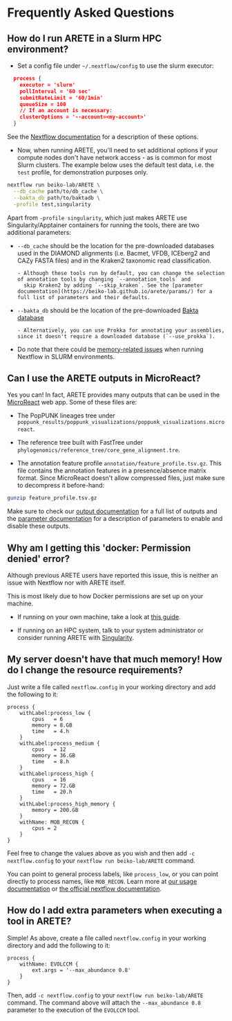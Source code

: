 # Frequently Asked Questions

## How do I run ARETE in a Slurm HPC environment?

- Set a config file under `~/.nextflow/config` to use the slurm executor:

```json
  process {
    executor = 'slurm'
    pollInterval = '60 sec'
    submitRateLimit = '60/1min'
    queueSize = 100
    // If an account is necessary:
    clusterOptions = '--account=<my-account>'
  }
```

See the [Nextflow documentation](https://www.nextflow.io/docs/latest/config.html#scope-executor) for a description of these options.

- Now, when running ARETE, you'll need to set additional options if your compute nodes don't have network access - as is common for most Slurm clusters. The example below uses the default test data, i.e. the `test` profile, for demonstration purposes only.

```bash
nextflow run beiko-lab/ARETE \
  --db_cache path/to/db_cache \
  --bakta_db path/to/baktadb \
  -profile test,singularity
```

Apart from `-profile singularity`, which just makes ARETE use Singularity/Apptainer containers for running the tools, there are two additional parameters:

- `--db_cache` should be the location for the pre-downloaded databases used in the DIAMOND alignments (i.e. Bacmet, VFDB, ICEberg2 and CAZy FASTA files) and in the Kraken2 taxonomic read classification.

      - Although these tools run by default, you can change the selection of annotation tools by changing `--annotation_tools` and
        skip Kraken2 by adding `--skip_kraken`. See the [parameter documentation](https://beiko-lab.github.io/arete/params/) for a full list of parameters and their defaults.

- `--bakta_db` should be the location of the pre-downloaded [Bakta database](https://github.com/oschwengers/bakta#database-download)

      - Alternatively, you can use Prokka for annotating your assemblies, since it doesn't require a downloaded database (`--use_prokka`).

- Do note that there could be [memory-related issues](https://beiko-lab.github.io/arete/usage/#nextflow-memory-requirements) when running Nextflow in SLURM environments.

## Can I use the ARETE outputs in MicroReact?

Yes you can! In fact, ARETE provides many outputs that can be used in the [MicroReact](https://microreact.org/) web app. Some of these files are:

- The PopPUNK lineages tree under `poppunk_results/poppunk_visualizations/poppunk_visualizations.microreact`.

- The reference tree built with FastTree under `phylogenomics/reference_tree/core_gene_alignment.tre`.

- The annotation feature profile `annotation/feature_profile.tsv.gz`.
  This file contains the annotation features in a presence/absence matrix format. Since MicroReact doesn't allow compressed files, just make sure to decompress it before-hand:

```bash
gunzip feature_profile.tsv.gz
```

Make sure to check our [output documentation](https://beiko-lab.github.io/arete/output/) for a full list of outputs and the [parameter documentation](https://beiko-lab.github.io/arete/params/) for a description of parameters to enable and disable these outputs.

## Why am I getting this 'docker: Permission denied' error?

Although previous ARETE users have reported this issue, this is neither an issue with Nextflow nor with ARETE itself.

This is most likely due to how Docker permissions are set up on your machine.

- If running on your own machine, take a look at [this guide](https://docs.docker.com/engine/install/linux-postinstall/).

- If running on an HPC system, talk to your system administrator or consider running ARETE with [Singularity](https://beiko-lab.github.io/arete/usage/#-profile).

## My server doesn't have that much memory! How do I change the resource requirements?

Just write a file called `nextflow.config` in your working directory and add the following to it:

```nextflow
process {
    withLabel:process_low {
        cpus   = 6
        memory = 8.GB
        time   = 4.h
    }
    withLabel:process_medium {
        cpus   = 12
        memory = 36.GB
        time   = 8.h
    }
    withLabel:process_high {
        cpus   = 16
        memory = 72.GB
        time   = 20.h
    }
    withLabel:process_high_memory {
        memory = 200.GB
    }
    withName: MOB_RECON {
        cpus = 2
    }
}
```

Feel free to change the values above as you wish and then add `-c nextflow.config` to your `nextflow run beiko-lab/ARETE` command.

You can point to general process labels, like `process_low`, or you can point directly to process names, like `MOB_RECON`. Learn more at [our usage documentation](https://beiko-lab.github.io/arete/usage/#custom-resource-requests) or [the official nextflow documentation](https://www.nextflow.io/docs/latest/config.html#scope-process).

## How do I add extra parameters when executing a tool in ARETE?

Simple! As above, create a file called `nextflow.config` in your working directory and add the following to it:

```nextflow
process {
    withName: EVOLCCM {
        ext.args = '--max_abundance 0.8'
    }
}
```

Then, add `-c nextflow.config` to your `nextflow run beiko-lab/ARETE` command.
The command above will attach the `--max_abundance 0.8` parameter to the execution of the
`EVOLCCM` tool.
